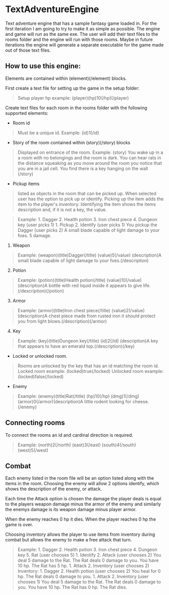 # TextAdventureEngine
 Text adventure engine that has a sample fantasy game loaded in. For the first iteration I am going to try to make it as simple as possible. The engine and game will run as the same exe.
 The user will add their text files to the rooms folder and the engine will run with those rooms. 
 Maybe in future iterations the engine will generate a separate executable for the game made out of those text files. 
 
 How to use this engine:
 -
Elements are contained within (element)(/element) blocks.

First create a text file for setting up the game in the setup folder:
> Setup player hp example: (player)(hp)10(/hp)(/player)

Create text files for each room in the rooms folder with the following supported elements:
- Room id
> Must be a unique id. Example: (id)1(/id) 

- Story of the room contained within (story)(/story) blocks 
> Displayed on entrance of the room. Example: (story) You wake up in a a room with no belongings and the room is dark. You can hear rats in the distance squeaking as you move around the room you notice that you are in a jail cell. You find there is a key hanging on the wall (/story)

- Pickup items
> listed as objects in the room that can be picked up. When selected user has the option to pick up or identify. Picking up the item adds the item to the player's inventory. Identifying the item shows the items description and, if it is not a key, the value. 

> Example: 
    1. Dagger
    2. Health potion
    3. Iron chest piece
    4. Dungeon key
    (user picks 1)
    1. Pickup
    2. Identify
    (user picks 1)
    You pickup the Dagger
    (user picks 2)
    A small blade capable of light damage to your foes. 5 damage.
    
  

1. Weapon
> Example: (weapon)(title)Dagger(/title) (value)5(/value) (description)A small blade capable of light damage to your foes.(/description)

2. Potion
> Example: (potion)(title)Health potion(/title) (value)10(/value) (description)A bottle with red liquid inside it appears to give life.(/description)(/potion)

3. Armor
> Example: (armor)(title)Iron chest piece(/title) (value)2(/value) (description)A chest piece made from rusted iron it should protect you from light blows.(/description)(/armor)

4. Key
> Example: (key)(title)Dungeon key(/title) (id)2(/id) (description)A key that appears to have an emerald top.(/description)(/key)

- Locked or  unlocked room. 
>Rooms are unlocked by the key that has an id matching the room id. 
Locked room example: (locked)true(/locked)
Unlocked room example: (locked)false(/locked)

- Enemy
> Example: (enemy)(title)Rat(/title) (hp)10(/hp) (dmg)1(/dmg) (armor)0(/armor)(description)A little rodent looking for cheese.(/enemy)

Connecting rooms
-
To connect the rooms an id and cardinal direction is required.
> Example: 
(north)2(/north)
(east)3(/east) 
(south)4(/south) 
(west)5(/west) 

Combat
-
Each enemy listed in the room file will be an option listed along with the items in the room. Choosing the enemy will allow 2 options identify, which shows the description of the enemy, or attack. 

Each time the Attack option is chosen the damage the player deals is equal to the players weapon damage minus the armor of the enemy and similarly the enemys damage is its weapon damage minus player armor. 

When the enemy reaches 0 hp it dies. When the player reaches 0 hp the game is over. 

Choosing inventory allows the player to use items from inventory during combat but allows the enemy to make a free attack that turn.
> Example:
    1. Dagger
    2. Health potion
    3. Iron chest piece
    4. Dungeon key
    5. Rat
    (user chooses 5)
    1. Identify
    2. Attack
    (user chooses 2)
    You deal 5 damage to the Rat. The Rat deals 0 damage to you. You have 10 hp. The Rat has 5 hp.
    1. Attack
    2. Inventory
    (user chooses 2)
    Inventory:
    1. Dagger
    2. Health potion
    (user chooses 2)
    You heal for 0 hp. The Rat deals 0 damage to you.
    1. Attack
    2. Inventory
    (user chooses 1)
    You deal 5 damage to the Rat. The Rat deals 0 damage to you. You have 10 hp. The Rat has 0 hp.
    The Rat dies.
